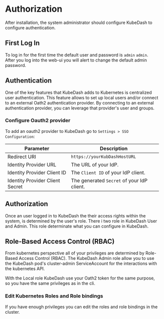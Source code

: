 # Authorization

After installation, the system administrator should configure KubeDash to configure authentication.

## First Log In

To log in for the first time the default user and password is `admin` `admin`. After you log into the web-ui you will alert to change the default admin password.

## Authentication

One of the key features that KubeDash adds to Kubernetes is centralized user authentication. This feature allows to set up local users and/or connect to an external Oath2 authentication provider. By connecting to an external authentication provider, you can leverage that provider's user and groups.

### Configure Oauth2 provider

To add an oauth2 provider to KubeDash go to `Settings > SSO Configuration`:

| Parameter | Description |
|-----------|-------------|
| Redirect URI | `https://yourKubDashHostURL` |
| Identity Provider URL | The URL of your IdP. |
| Identity Provider Client ID | The `Client ID` of your IdP client. |
| Identity Provider Client Secret | The generated `Secret` of your IdP client.  |


## Authorization

Once an user logged in to KubeDash the their access rights within the system, is determined by the user's role. There i two role in KubeDash User and Admin. This role determinate what you can configure in KubeDash. 

## Role-Based Access Control (RBAC)

From kubernetes perspective all of your privileges are determined by Role-Based Access Control (RBAC). The KubeDash Admin role allow you to use the KubeDash pod's cluster-admin ServiceAccount for the interactions with the kubernetes API. 

With the Local role KubeDash use your Oath2 token for the same purpose, so you have the same privileges as in the cli. 

### Edit Kubernetes Roles and Role bindings

If you have enough privileges you can edit the roles and role bindings in the cluster.

